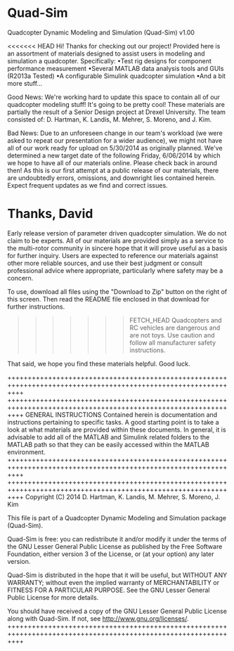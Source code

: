 Quad-Sim
========
Quadcopter Dynamic Modeling and Simulation (Quad-Sim) v1.00

<<<<<<< HEAD
Hi!
Thanks for checking out our project!
Provided here is an assortment of materials designed to assist users in modeling and simulation a quadcopter.
Specifically:
•Test rig designs for component performance measurement
•Several MATLAB data analysis tools and GUIs (R2013a Tested)
•A configurable Simulink quadcopter simulation
•And a bit more stuff…

Good News: We're working hard to update this space to contain all of our quadcopter modeling stuff! It's going to be pretty cool!
These materials are partially the result of a Senior Design project at Drexel University. The team consisted of:
D. Hartman, K. Landis, M. Mehrer, S. Moreno, and J. Kim.

Bad News: Due to an unforeseen change in our team's workload (we were asked to repeat our presentation for a wider audience), we might not have all of our work ready for upload on 5/30/2014 as originally planned. We've determined a new target date of the following Friday, 6/06/2014 by which we hope to have all of our materials online. Please check back in around then!
As this is our first attempt at a public release of our materials, there are undoubtedly errors, omissions, 
and downright lies contained herein. Expect frequent updates as we find and correct issues.

Thanks,
David
=======
Early release version of parameter driven quadcopter simulation.
We do not claim to be experts. All of our materials are provided simply as a service to the 
multi-rotor community in sincere hope that it will prove useful as a basis for further inquiry. Users are 
expected to reference our materials against other more reliable sources, and use their best judgment or 
consult professional advice where appropriate, particularly where safety may be a concern.

To use, download all files using the "Download to Zip" button on the right of this screen.
Then read the README file enclosed in that download for further instructions.
>>>>>>> FETCH_HEAD
Quadcopters and RC vehicles are dangerous and are not toys. 
Use caution and follow all manufacturer safety instructions.

That said, we hope you find these materials helpful. Good luck.

++++++++++++++++++++++++++++++++++++++++++++++++++++++++++++++++++++++++++++++++++++++++++++++++++++++++++++++++
++++++++++++++++++++++++++++++++++++++++++++++++++++++++++++++++++++++++++++++++++++++++++++++++++++++++++++++++
GENERAL INSTRUCTIONS
Contained herein is documentation and instructions pertaining to specific tasks. 
A good starting point is to take a look at what materials are provided within these documents.
In general, it is advisable to add all of the MATLAB and Simulink related folders
to the MATLAB path so that they can be easily accessed within the MATLAB environment.
++++++++++++++++++++++++++++++++++++++++++++++++++++++++++++++++++++++++++++++++++++++++++++++++++++++++++++++++
++++++++++++++++++++++++++++++++++++++++++++++++++++++++++++++++++++++++++++++++++++++++++++++++++++++++++++++++
Copyright (C) 2014 D. Hartman, K. Landis, M. Mehrer, S. Moreno, J. Kim

This file is part of a Quadcopter Dynamic Modeling and Simulation package (Quad-Sim).
 
Quad-Sim is free: you can redistribute it and/or modify
it under the terms of the GNU Lesser General Public License as published by
the Free Software Foundation, either version 3 of the License, or
(at your option) any later version.
 
Quad-Sim is distributed in the hope that it will be useful,
but WITHOUT ANY WARRANTY; without even the implied warranty of
MERCHANTABILITY or FITNESS FOR A PARTICULAR PURPOSE.  See the
GNU Lesser General Public License for more details.
 
You should have received a copy of the GNU Lesser General Public License
along with Quad-Sim.  If not, see <http://www.gnu.org/licenses/>.
++++++++++++++++++++++++++++++++++++++++++++++++++++++++++++++++++++++++++++++++++++++++++++++++++++++++++++++++